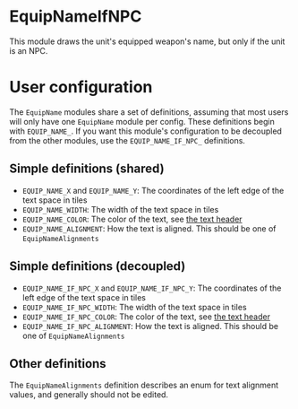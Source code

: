 
# EquipNameIfNPC

This module draws the unit's equipped weapon's name, but only if the unit is an NPC.

# User configuration

The `EquipName` modules share a set of definitions, assuming that most users will only have one `EquipName` module per config. These definitions begin with `EQUIP_NAME_`. If you want this module's configuration to be decoupled from the other modules, use the `EQUIP_NAME_IF_NPC_` definitions.

## Simple definitions (shared)

  * `EQUIP_NAME_X` and `EQUIP_NAME_Y`: The coordinates of the left edge of the text space in tiles
  * `EQUIP_NAME_WIDTH`: The width of the text space in tiles
  * `EQUIP_NAME_COLOR`: The color of the text, see [the text header](/template/include/Text.h)
  * `EQUIP_NAME_ALIGNMENT`: How the text is aligned. This should be one of `EquipNameAlignments`

## Simple definitions (decoupled)

  * `EQUIP_NAME_IF_NPC_X` and `EQUIP_NAME_IF_NPC_Y`: The coordinates of the left edge of the text space in tiles
  * `EQUIP_NAME_IF_NPC_WIDTH`: The width of the text space in tiles
  * `EQUIP_NAME_IF_NPC_COLOR`: The color of the text, see [the text header](/template/include/Text.h)
  * `EQUIP_NAME_IF_NPC_ALIGNMENT`: How the text is aligned. This should be one of `EquipNameAlignments`

## Other definitions

The `EquipNameAlignments` definition describes an enum for text alignment values, and generally should not be edited.
